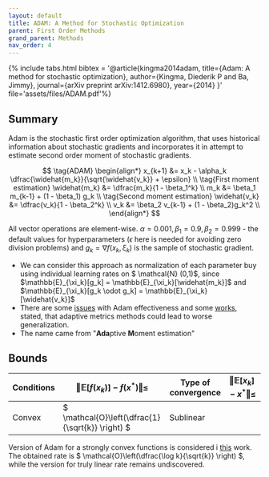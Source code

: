 ```yaml
---
layout: default
title: ADAM: A Method for Stochastic Optimization
parent: First Order Methods
grand_parent: Methods
nav_order: 4
---
```


{% include tabs.html bibtex = '@article{kingma2014adam,
  title={Adam: A method for stochastic optimization},
  author={Kingma, Diederik P and Ba, Jimmy},
  journal={arXiv preprint arXiv:1412.6980},
  year={2014}
}' file='assets/files/ADAM.pdf'%}

## Summary

Adam is the stochastic first order optimization algorithm, that uses historical information about stochastic gradients and incorporates it in attempt to estimate second order moment of stochastic gradients.

$$
\tag{ADAM}
\begin{align*}
x_{k+1} &= x_k - \alpha_k \dfrac{\widehat{m_k}}{\sqrt{\widehat{v_k}} + \epsilon} \\
\tag{First moment estimation}
\widehat{m_k} &= \dfrac{m_k}{1 - \beta_1^k} \\
m_k &= \beta_1 m_{k-1} + (1 - \beta_1) g_k \\
\tag{Second moment estimation}
\widehat{v_k} &= \dfrac{v_k}{1 - \beta_2^k} \\
v_k &= \beta_2 v_{k-1} + (1 - \beta_2)g_k^2 \\
\end{align*}
$$

All vector operations are element-wise. $\alpha = 0.001, \beta_1 = 0.9, \beta_2 = 0.999$ - the default values for hyperparameters ($\epsilon$ here is needed for avoiding zero division problems) and $g_k = \nabla f(x_k, \xi_k)$ is the sample of stochastic gradient.

* We can consider this approach as normalization of each parameter buy using individual learning rates on $ \mathcal{N} (0,1)$, since $\mathbb{E}_{\xi_k}[g_k] = \mathbb{E}_{\xi_k}[\widehat{m_k}]$ and $\mathbb{E}_{\xi_k}[g_k \odot g_k] = \mathbb{E}_{\xi_k}[\widehat{v_k}]$
* There are some [issues](https://www.fast.ai/2018/07/02/adam-weight-decay/) with Adam effectiveness and some [works](https://arxiv.org/pdf/1705.08292.pdf), stated, that adaptive metrics methods could lead to worse generalization.
* The name came from "**Ada**ptive **M**oment estimation"

## Bounds

| Conditions | $\Vert \mathbb{E} [f(x_k)] - f(x^*)\Vert \leq$ | Type of convergence | $\Vert \mathbb{E}[x_k] - x^* \Vert \leq$ |
| ---------- | ---------------------- | ------------------- | --------------------- |
| Convex | $ \mathcal{O}\left(\dfrac{1}{\sqrt{k}} \right) $ | Sublinear |                       |

Version of Adam for a strongly convex functions is considered i [this](https://arxiv.org/pdf/1905.02957.pdf) work. The obtained rate is $ \mathcal{O}\left(\dfrac{\log k}{\sqrt{k}} \right) $, while the version for truly linear rate remains undiscovered.
